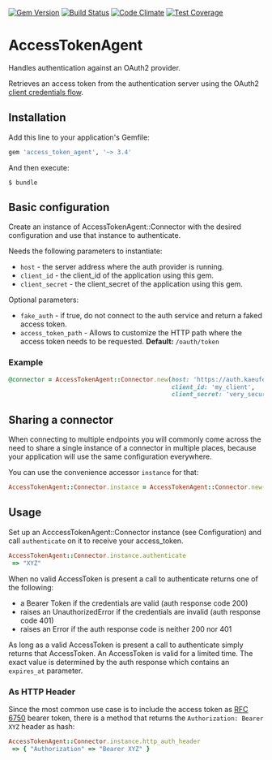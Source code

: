 [![Gem Version](https://badge.fury.io/rb/access_token_agent.svg)](https://badge.fury.io/rb/access_token_agent)
[![Build Status](https://travis-ci.org/kaeuferportal/access_token_agent.svg?branch=master)](https://travis-ci.org/kaeuferportal/access_token_agent)
[![Code Climate](https://codeclimate.com/github/kaeuferportal/access_token_agent/badges/gpa.svg)](https://codeclimate.com/github/kaeuferportal/access_token_agent)
[![Test Coverage](https://codeclimate.com/github/kaeuferportal/access_token_agent/badges/coverage.svg)](https://codeclimate.com/github/kaeuferportal/access_token_agent/coverage)

# AccessTokenAgent

Handles authentication against an OAuth2 provider.

Retrieves an access token from the authentication server using the
OAuth2 [client credentials flow](https://tools.ietf.org/html/rfc6749#section-4.4).

## Installation

Add this line to your application's Gemfile:

```ruby
gem 'access_token_agent', '~> 3.4'
```

And then execute:

    $ bundle

## Basic configuration

Create an instance of AccessTokenAgent::Connector with the desired
configuration and use that instance to authenticate.

Needs the following parameters to instantiate:

* `host` - the server address where the auth provider is running.
* `client_id` - the client_id of the application using this gem.
* `client_secret` - the client_secret of the application using this gem.

Optional parameters:

* `fake_auth` - if true, do not connect to the auth service and return
   a faked access token.
* `access_token_path` - Allows to customize the HTTP path where the
  access token needs to be requested.
  **Default:** `/oauth/token`

### Example

```ruby
@connector = AccessTokenAgent::Connector.new(host: 'https://auth.kaeuferportal.de',
                                             client_id: 'my_client',
                                             client_secret: 'very_secure_and_secret')
```

## Sharing a connector

When connecting to multiple endpoints you will commonly come across the need
to share a single instance of a connector in multiple places, because your
application will use the same configuration everywhere.

You can use the convenience accessor `instance` for that:

```ruby
AccessTokenAgent::Connector.instance = AccessTokenAgent::Connector.new(...)
```

## Usage

Set up an AcccessTokenAgent::Connector instance (see Configuration) and call
`authenticate` on it to receive your access_token.

```ruby
AccessTokenAgent::Connector.instance.authenticate
 => "XYZ"
```

When no valid AccessToken is present a call to authenticate returns one of the
following:
 - a Bearer Token if the credentials are valid (auth response code 200)
 - raises an UnauthorizedError if the credentials are invalid (auth response
   code 401)
 - raises an Error if the auth response code is neither 200 nor 401

As long as a valid AccessToken is present a call to authenticate simply returns
that AccessToken. An AccessToken is valid for a limited time. The exact value is
determined by the auth response which contains an `expires_at` parameter.

### As HTTP Header

Since the most common use case is to include the access token as [RFC 6750](https://tools.ietf.org/html/rfc6750) bearer token, there is a method that returns the `Authorization: Bearer XYZ` header as hash:

```ruby
AccessTokenAgent::Connector.instance.http_auth_header
 => { "Authorization" => "Bearer XYZ" }
```
